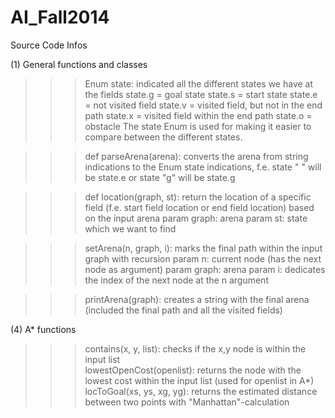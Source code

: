 AI_Fall2014
===========

Source Code Infos

(1) General functions and classes
>>> Enum state: indicated all the different states we have at the fields
	state.g = goal state
	state.s = start state
	state.e = not visited field
	state.v = visited field, but not in the end path
	state.x = visited field within the end path
	state.o = obstacle
The state Enum is used for making it easier to compare between the different states.

>>> def parseArena(arena): converts the arena from string indications to the Enum state indications, f.e. state " " will be state.e or state "g" will be state.g
	
>>> def location(graph, st): return the location of a specific field (f.e. start field location or end field location) based on the input arena
param graph: arena
	param st: state which we want to find
	

>>> setArena(n, graph, i): marks the final path within the input graph with recursion
param n: current node (has the next node as argument)
param graph: arena
param i: dedicates the index of the next node at the n argument

>>> printArena(graph): creates a string with the final arena (included the final path and all the visited fields)

	
(4) A* functions
>>> contains(x, y, list): checks if the x,y node is within the input list	
>>> lowestOpenCost(openlist): returns the node with the lowest cost within the input list (used for openlist in A*)
>>> locToGoal(xs, ys, xg, yg): returns the estimated distance between two points with "Manhattan"-calculation

